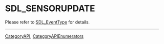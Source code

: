# SDL_SENSORUPDATE

Please refer to [SDL_EventType](SDL_EventType) for details.

----
[CategoryAPI](CategoryAPI), [CategoryAPIEnumerators](CategoryAPIEnumerators)

